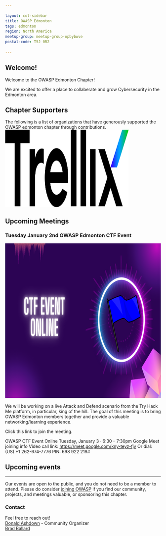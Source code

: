 ```yaml
---

layout: col-sidebar
title: OWASP Edmonton
tags: edmonton
region: North America
meetup-group: meetup-group-opbybwve
postal-code: T5J 0R2

---
```



Welcome!
-----------------

Welcome to the OWASP Edmonton Chapter!

We are excited to offer a place to collaberate and grow Cybersecurity in the Edmonton area.

<h2>Chapter Supporters</h2>
The following is a list of organizations that have generously supported the OWASP edmonton chapter through contributions.

<img src="assets/images/Trellix-Logo-Black.svg" width="400px" height="250px">

<h2>Upcoming Meetings</h2>
<h3> Tuesday January 2nd OWASP Edmonton CTF Event </h3>
<img src="assets/images/Edm Chapter.png" width="900px" height="500px">

We will be working on a live Attack and Defend scenario from the Try Hack Me platform, in particular, king of the hill. The goal of this meeting is to bring OWASP Edmonton members together and provide a valuable networking/learning experience.

Click this link to join the meeting. 

OWASP CTF Event Online
Tuesday, January 3 · 6:30 – 7:30pm
Google Meet joining info
Video call link: https://meet.google.com/kny-teyz-fjv
Or dial: ‪(US) +1 262-674-7776‬ PIN: ‪698 922 219‬#

<h2>Upcoming events</h2>


-----------------------------------------------------------------------------------------------------------------------------------
Our events are open to the public, and you do not need to be a member to attend. Please do consider [joining OWASP](https://owasp.org/membership/) if you find our community, projects, and meetings valuable, or sponsoring this chapter.

### Contact

Feel free to reach out! 
<br>[Donald Ashdown](mailto:donald.ashdown@owasp.org) - Community Organizer
<br>[Brad Ballard](mailto:brad.ballard@owasp.org)





